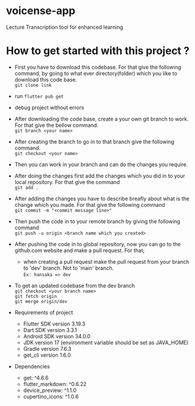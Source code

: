# voicense-app
Lecture  Transcription tool for enhanced learning


# How to get started with this project ?


- First you have to download this codebase. For that give the following command, by going to what ever directory(folder) which you like to download this code base. <br/>
  `git clone link`

- run `flutter pub get`

- debug project without errors

- After downloading the code base, create a your own git branch to work. For that give the bellow command.<br />
  `git branch <your name>`

- After creating the branch to go in to that branch give the following command. <br />
  `git checkout <your name>`

- Then you can work in your branch and can do the changes you require.<br />

- After doing the changes first add the changes which you did in to your local repository. For that give the command<br />
  `git add .`

- After adding the changes you have to describe breafly about what is the change which you made. For that give the following command<br />
  `git commit -m "<commit message line>"`

- Then push the code in to your remote branch by giving the following command<br />
  `git push -u origin <branch name which you created>`

- After pushing the code in to global repository, now you can go to the github.com website and make a pull request. For that;<br />
    - when creating a pull request make the pull request from your branch to 'dev' branch. Not to 'main' branch.<br />
      `Ex: hansaka => dev`

- To get an updated codebase from the dev branch<br />
  `git checkout <your branch name>`<br />
  `git fetch origin`<br />
  `git merge origin/dev`

- Requirements of project <br/>
    - Flutter SDK version 3.19.3
    - Dart SDK version 3.3.1
    - Android SDK version 34.0.0
    - JDK version 17 (environment variable should be set as JAVA_HOME)
    - Gradle version 7.6.3
    - get_cli version 1.6.0

- Dependencies <br/>
    - get: ^4.6.6
    - flutter_markdown: ^0.6.22
    - device_preview: ^1.1.0
    - cupertino_icons: ^1.0.6